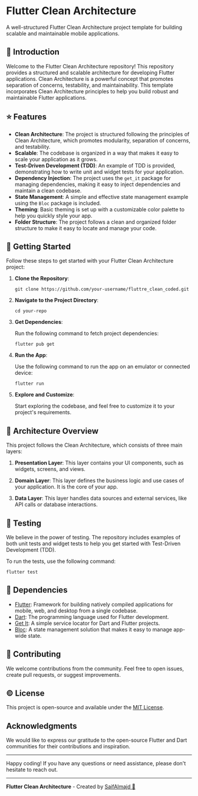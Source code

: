 # Flutter Clean Architecture

A well-structured Flutter Clean Architecture project template for building scalable and maintainable mobile applications.



## 📖 Introduction

Welcome to the Flutter Clean Architecture repository! This repository provides a structured and scalable architecture for developing Flutter applications. Clean Architecture is a powerful concept that promotes separation of concerns, testability, and maintainability. This template incorporates Clean Architecture principles to help you build robust and maintainable Flutter applications.

## ⭐ Features

- **Clean Architecture**: The project is structured following the principles of Clean Architecture, which promotes modularity, separation of concerns, and testability.
- **Scalable**: The codebase is organized in a way that makes it easy to scale your application as it grows.
- **Test-Driven Development (TDD)**: An example of TDD is provided, demonstrating how to write unit and widget tests for your application.
- **Dependency Injection**: The project uses the `get_it` package for managing dependencies, making it easy to inject dependencies and maintain a clean codebase.
- **State Management**: A simple and effective state management example using the `Bloc` package is included.
- **Theming**: Basic theming is set up with a customizable color palette to help you quickly style your app.
- **Folder Structure**: The project follows a clean and organized folder structure to make it easy to locate and manage your code.

## 💨 Getting Started

Follow these steps to get started with your Flutter Clean Architecture project:

1. **Clone the Repository**:

   ```shell
   git clone https://github.com/your-username/fluttre_clean_coded.git
   ```

2. **Navigate to the Project Directory**:

   ```shell
   cd your-repo
   ```

3. **Get Dependencies**:

   Run the following command to fetch project dependencies:

   ```shell
   flutter pub get
   ```

4. **Run the App**:

   Use the following command to run the app on an emulator or connected device:

   ```shell
   flutter run
   ```

5. **Explore and Customize**:

   Start exploring the codebase, and feel free to customize it to your project's requirements.

## 💯 Architecture Overview

This project follows the Clean Architecture, which consists of three main layers:

1. **Presentation Layer**: This layer contains your UI components, such as widgets, screens, and views.

2. **Domain Layer**: This layer defines the business logic and use cases of your application. It is the core of your app.

3. **Data Layer**: This layer handles data sources and external services, like API calls or database interactions.

## 📝 Testing

We believe in the power of testing. The repository includes examples of both unit tests and widget tests to help you get started with Test-Driven Development (TDD).

To run the tests, use the following command:

```shell
flutter test
```

## 🌻 Dependencies

- [Flutter](https://flutter.dev/): Framework for building natively compiled applications for mobile, web, and desktop from a single codebase.
- [Dart](https://dart.dev/): The programming language used for Flutter development.
- [Get It](https://pub.dev/packages/get_it): A simple service locator for Dart and Flutter projects.
- [Bloc](https://pub.dev/packages/Bloc): A state management solution that makes it easy to manage app-wide state.

## 📢 Contributing

We welcome contributions from the community. Feel free to open issues, create pull requests, or suggest improvements.

## ©️ License

This project is open-source and available under the [MIT License](LICENSE.md).

## Acknowledgments

We would like to express our gratitude to the open-source Flutter and Dart communities for their contributions and inspiration.

---

Happy coding! If you have any questions or need assistance, please don't hesitate to reach out.


---

**Flutter Clean Architecture** - Created by [SaifAlmajd 💙](https://saifalmajd.web.app/)